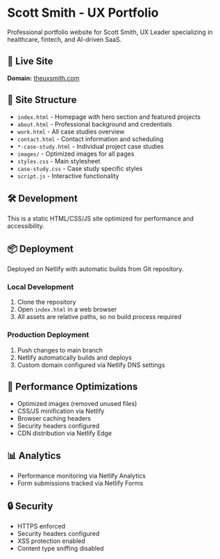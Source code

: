 # Scott Smith - UX Portfolio

Professional portfolio website for Scott Smith, UX Leader specializing in healthcare, fintech, and AI-driven SaaS.

## 🚀 Live Site
**Domain:** [theuxsmith.com](https://theuxsmith.com)

## 📁 Site Structure
- `index.html` - Homepage with hero section and featured projects
- `about.html` - Professional background and credentials
- `work.html` - All case studies overview
- `contact.html` - Contact information and scheduling
- `*-case-study.html` - Individual project case studies
- `images/` - Optimized images for all pages
- `styles.css` - Main stylesheet
- `case-study.css` - Case study specific styles
- `script.js` - Interactive functionality

## 🛠️ Development
This is a static HTML/CSS/JS site optimized for performance and accessibility.

## 📦 Deployment
Deployed on Netlify with automatic builds from Git repository.

### Local Development
1. Clone the repository
2. Open `index.html` in a web browser
3. All assets are relative paths, so no build process required

### Production Deployment
1. Push changes to main branch
2. Netlify automatically builds and deploys
3. Custom domain configured via Netlify DNS settings

## 🔧 Performance Optimizations
- Optimized images (removed unused files)
- CSS/JS minification via Netlify
- Browser caching headers
- Security headers configured
- CDN distribution via Netlify Edge

## 📊 Analytics
- Performance monitoring via Netlify Analytics
- Form submissions tracked via Netlify Forms

## 🔒 Security
- HTTPS enforced
- Security headers configured
- XSS protection enabled
- Content type sniffing disabled
